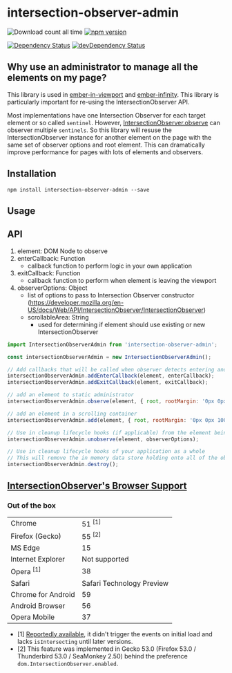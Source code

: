 intersection-observer-admin
==============================================================================
![Download count all time](https://img.shields.io/npm/dt/intersection-observer-admin.svg)
[![npm version](https://badge.fury.io/js/intersection-observer-admin.svg)](http://badge.fury.io/js/intersection-observer-admin)

[![Dependency Status](https://david-dm.org/snewcomer/intersection-observer-admin.svg)](https://david-dm.org/snewcomer/intersection-observer-admin)
[![devDependency Status](https://david-dm.org/snewcomer/intersection-observer-admin/dev-status.svg)](https://david-dm.org/snewcomer/intersection-observer-admin#info=devDependencies)

Why use an administrator to manage all the elements on my page?
------------------------------------------------------------------------------
This library is used in [ember-in-viewport](https://github.com/DockYard/ember-in-viewport) and [ember-infinity](https://github.com/ember-infinity/ember-infinity).  This library is particularly important for re-using the IntersectionObserver API.

Most implementations have one Intersection Observer for each target element or so called `sentinel`.  However, [IntersectionObserver.observe](https://developer.mozilla.org/en-US/docs/Web/API/IntersectionObserver/observe) can observer multiple `sentinels`.  So this library will resuse the IntersectionObserver instance for another element on the page with the same set of observer options and root element.  This can dramatically improve performance for pages with lots of elements and observers.

Installation
------------------------------------------------------------------------------

```
npm install intersection-observer-admin --save
```

Usage
------------------------------------------------------------------------------
## API

1. element: DOM Node to observe
2. enterCallback: Function
    - callback function to perform logic in your own application
3. exitCallback: Function
    - callback function to perform when element is leaving the viewport
4. observerOptions: Object
    - list of options to pass to Intersection Observer constructor (https://developer.mozilla.org/en-US/docs/Web/API/IntersectionObserver/IntersectionObserver)
    - scrollableArea: String
      - used for determining if element should use existing or new IntersectionObserver

```js
import IntersectionObserverAdmin from 'intersection-observer-admin';

const intersectionObserverAdmin = new IntersectionObserverAdmin();

// Add callbacks that will be called when observer detects entering and leaving viewport
intersectionObserverAdmin.addEnterCallback(element, enterCallback);
intersectionObserverAdmin.addExitCallback(element, exitCallback);

// add an element to static administrator
intersectionObserverAdmin.observe(element, { root, rootMargin: '0px 0px 100px 0px', threshold: 0 });

// add an element in a scrolling container
intersectionObserverAdmin.add(element, { root, rootMargin: '0px 0px 100px 0px', threshold: 0, scrollableArea: '.my-list' });

// Use in cleanup lifecycle hooks (if applicable) from the element being observed
intersectionObserverAdmin.unobserve(element, observerOptions);

// Use in cleanup lifecycle hooks of your application as a whole
// This will remove the in memory data store holding onto all of the observers
intersectionObserverAdmin.destroy();
```

[IntersectionObserver's Browser Support](https://platform-status.mozilla.org/)
------------------------------------------------------------------------------
### Out of the box

<table>
    <tr>
        <td>Chrome</td>
        <td>51 <sup>[1]</sup></td>
    </tr>
    <tr>
        <td>Firefox (Gecko)</td>
        <td>55 <sup>[2]</sup></td>
    </tr>
    <tr>
        <td>MS Edge</td>
        <td>15</td>
    </tr>
    <tr>
        <td>Internet Explorer</td>
        <td>Not supported</td>
    </tr>
    <tr>
        <td>Opera <sup>[1]</sup></td>
        <td>38</td>
    </tr>
    <tr>
        <td>Safari</td>
        <td>Safari Technology Preview</td>
    </tr>
    <tr>
        <td>Chrome for Android</td>
        <td>59</td>
    </tr>
    <tr>
        <td>Android Browser</td>
        <td>56</td>
    </tr>
    <tr>
        <td>Opera Mobile</td>
        <td>37</td>
    </tr>
</table>

* [1] [Reportedly available](https://www.chromestatus.com/features/5695342691483648), it didn't trigger the events on initial load and lacks `isIntersecting` until later versions.
* [2] This feature was implemented in Gecko 53.0 (Firefox 53.0 / Thunderbird 53.0 / SeaMonkey 2.50) behind the preference `dom.IntersectionObserver.enabled`.
